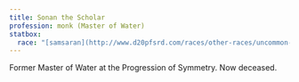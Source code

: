 ```yaml
---
title: Sonan the Scholar
profession: monk (Master of Water)
statbox:
  race: "[samsaran](http://www.d20pfsrd.com/races/other-races/uncommon-races/arg-samsaran)"
---
```


Former Master of Water at the Progression of Symmetry. Now deceased.
